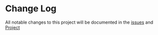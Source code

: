 # Change Log

All notable changes to this project will be documented in the [issues](https://github.com/sLiinuX/wxRaven/issues)
and [Project](https://github.com/sLiinuX/wxRaven/projects?type=beta)
